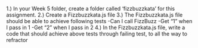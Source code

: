 1.) In your Week 5 folder, create a folder called ‘fizzbuzzkata’ for this assignment.
2.) Create a Fizzbuzzkata.js file
3.) The Fizzbuzzkata.js file should be able to achieve following tests
-Can I call FizzBuzz
-Get “1” when I pass in 1
-Get “2” when I pass in 2
4.) In the Fizzbuzzkata.js file, write a code that should achieve above tests through failing test, to all the way to refractor